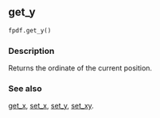 ## get_y ##

```python
fpdf.get_y()
```
### Description ###

Returns the ordinate of the current position.


### See also ###

[get_x](get_x.md), [set_x](set_x.md), [set_y](set_y.md), [set_xy](set_xy.md).
